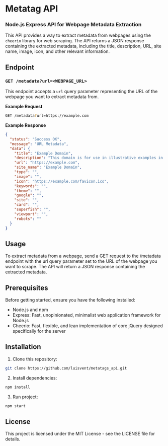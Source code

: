 # Metatag API

### Node.js Express API for Webpage Metadata Extraction

This API provides a way to extract metadata from webpages using the `cheerio` library for web scraping. The API returns a JSON response containing the extracted metadata, including the title, description, URL, site name, image, icon, and other relevant information.

## Endpoint

### `GET /metadata?url=<WEBPAGE_URL>`

This endpoint accepts a `url` query parameter representing the URL of the webpage you want to extract metadata from.

**Example Request**

```sh
GET /metadata?url=https://example.com
```

**Example Response**

```json
{
  "status": "Success OK",
  "message": "URL Metadata",
  "data": {
    "title": "Example Domain",
    "description": "This domain is for use in illustrative examples in documents. You may use this domain in literature without prior coordination or asking for permission.",
    "url": "https://example.com",
    "site_name": "Example Domain",
    "type": "",
    "image": "",
    "icon": "https://example.com/favicon.ico",
    "keywords": "",
    "theme": "",
    "google": "",
    "site": "",
    "card": "",
    "superfish": "",
    "viewport": "",
    "robots": ""
  }
}
```

## Usage
To extract metadata from a webpage, send a GET request to the /metadata endpoint with the url query parameter set to the URL of the webpage you want to scrape. The API will return a JSON response containing the extracted metadata.

## Prerequisites

Before getting started, ensure you have the following installed:

- Node.js and npm
- Express: Fast, unopinionated, minimalist web application framework for Node.js
- Cheerio: Fast, flexible, and lean implementation of core jQuery designed specifically for the server

## Installation

1. Clone this repository:

```bash
git clone https://github.com/luisvent/metatags_api.git
```

2. Install dependencies:

```bash
npm install
```

3. Run project:

```bash
npm start
```
## License
This project is licensed under the MIT License - see the LICENSE file for details.
